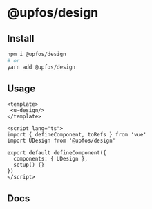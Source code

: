# @upfos/design

## Install

```bash
npm i @upfos/design
# or
yarn add @upfos/design
```

## Usage

```vue
<template>
 <u-design/>
</template>

<script lang="ts">
import { defineComponent, toRefs } from 'vue'
import UDesign from '@upfos/design'

export default defineComponent({
  components: { UDesign },
  setup() {}
})
</script>
```

## Docs

